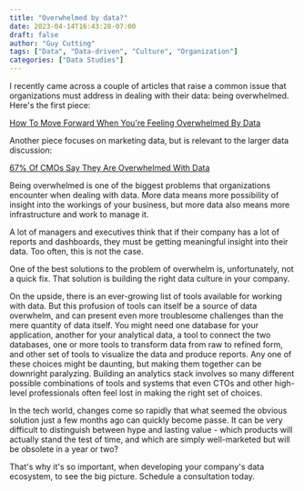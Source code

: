 ```yaml
---
title: "Overwhelmed by data?"
date: 2023-04-14T16:43:28-07:00
draft: false
author: "Guy Cutting"
tags: ["Data", "Data-driven", "Culture", "Organization"]
categories: ["Data Studies"]
---
```


I recently came across a couple of articles that raise a common issue that organizations must address in dealing with their data: being overwhelmed. Here's the first piece:

[How To Move Forward When You're Feeling Overwhelmed By Data](https://www.inc.com/soren-kaplan/how-to-move-forward-when-youre-feeling-overwhelmed-by-data.html)

Another piece focuses on marketing data, but is relevant to the larger data discussion:

[67% Of CMOs Say They Are Overwhelmed With Data](https://www.adverity.com/blog/67-of-cmos-say-they-are-overwhelmed-with-data)

Being overwhelmed is one of the biggest problems that organizations encounter when dealing with data. More data means more possibility of insight into the workings of your business, but more data also means more infrastructure and work to manage it.

A lot of managers and executives think that if their company has a lot of reports and dashboards, they must be getting meaningful insight into their data. Too often, this is not the case. 

One of the best solutions to the problem of overwhelm is, unfortunately, not a quick fix. That solution is building the right data culture in your company. 

On the upside, there is an ever-growing list of tools available for working with data. But this profusion of tools can itself be a source of data overwhelm, and can present even more troublesome challenges than the mere quantity of data itself. You might need one database for your application, another for your analytical data, a tool to connect the two databases, one or more tools to transform data from raw to refined form, and other set of tools to visualize the data and produce reports. Any one of these choices might be daunting, but making them together can be downright paralyzing. Building an analytics stack involves so many different possible combinations of tools and systems that even CTOs and other high-level professionals often feel lost in making the right set of choices.

In the tech world, changes come so rapidly that what seemed the obvious solution just a few months ago can quickly become passe. It can be very difficult to distinguish between hype and lasting value - which products will actually stand the test of time, and which are simply well-marketed but will be obsolete in a year or two?

That's why it's so important, when developing your company's data ecosystem, to see the big picture. Schedule a consultation today.